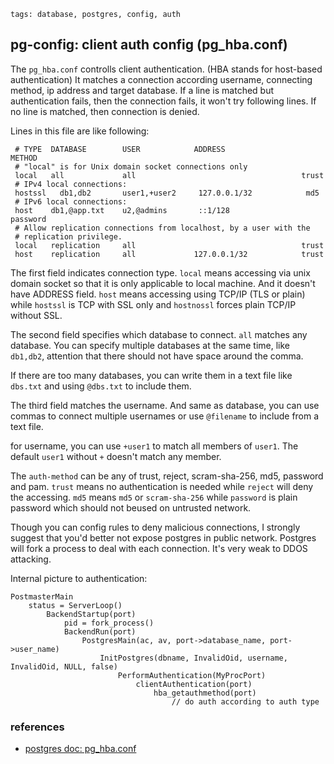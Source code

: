 ```metadata
tags: database, postgres, config, auth
```

## pg-config: client auth config (pg_hba.conf)
The `pg_hba.conf` controlls client authentication. (HBA stands for host-based authentication)
 It matches a connection according username, connecting method, ip address and target database.
 If a line is matched but authentication fails, then the connection fails, it won't try following
 lines. If no line is matched, then connection is denied.

Lines in this file are like following:

     # TYPE  DATABASE        USER            ADDRESS                 METHOD
     # "local" is for Unix domain socket connections only
     local   all             all                                     trust
     # IPv4 local connections:
     hostssl   db1,db2       user1,+user2     127.0.0.1/32            md5
     # IPv6 local connections:
     host    db1,@app.txt    u2,@admins       ::1/128                 password
     # Allow replication connections from localhost, by a user with the
     # replication privilege.
     local   replication     all                                     trust
     host    replication     all             127.0.0.1/32            trust

The first field indicates connection type. `local` means accessing via unix domain socket
 so that it is only applicable to local machine. And it doesn't have ADDRESS field.
 `host` means accessing using TCP/IP (TLS or plain) while `hostssl` is TCP with SSL only
 and `hostnossl` forces plain TCP/IP without SSL.

The second field specifies which database to connect. `all` matches any database. You can
 specify multiple databases at the same time, like `db1,db2`, attention that there should
 not have space around the comma.

If there are too many databases, you can write them in a text file like `dbs.txt` and using
 `@dbs.txt` to include them.

The third field matches the username. And same as database, you can use commas to connect
 multiple usernames or use `@filename` to include from a text file.

for username, you can use `+user1` to match all members of `user1`. The default `user1`
 without `+` doesn't match any member.

The `auth-method` can be any of trust, reject, scram-sha-256, md5, password and pam.
`trust` means no authentication is needed while `reject` will deny the accessing.
`md5` means `md5` or `scram-sha-256` while `password` is plain password which should
 not beused on untrusted network.

Though you can config rules to deny malicious connections, I strongly suggest that you'd
 better not expose postgres in public network. Postgres will fork a process to deal with
 each connection. It's very weak to DDOS attacking.

Internal picture to authentication:

```
PostmasterMain
    status = ServerLoop()
        BackendStartup(port)
            pid = fork_process()
            BackendRun(port)
                PostgresMain(ac, av, port->database_name, port->user_name)
                    InitPostgres(dbname, InvalidOid, username, InvalidOid, NULL, false)
                        PerformAuthentication(MyProcPort)
                            clientAuthentication(port)
                                hba_getauthmethod(port)
                                    // do auth according to auth type
```

### references
- [postgres doc: pg_hba.conf](https://www.postgresql.org/docs/12/auth-pg-hba-conf.html)
